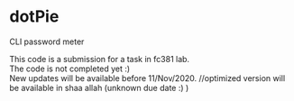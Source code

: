 # dotPie  
CLI password meter  

This code is a submission for a task in fc381 lab.  
The code is not completed yet :)   
New updates will be available before 11/Nov/2020.
//optimized version will be available in shaa allah (unknown due date :) )  
